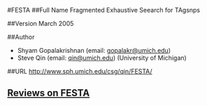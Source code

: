 #FESTA
##Full Name
Fragmented Exhaustive Seearch for TAgsnps

##Version
March 2005

##Author
* Shyam Gopalakrishnan (email: gopalakr@umich.edu)
* Steve Qin (email: qin@umich.edu) (University of Michigan)

##URL
http://www.sph.umich.edu/csg/qin/FESTA/


## [Reviews on FESTA](https://github.com/gaow/genetic-analysis-software/issues/126)